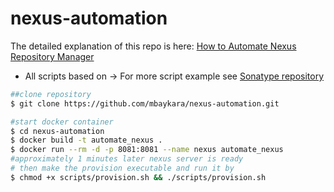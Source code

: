 # nexus-automation
The detailed explanation of this repo is here: 
[How to Automate Nexus Repository Manager](https://baykara.medium.com/how-to-automate-nexus-setup-process-5755183bc322) 
* All scripts based on -> 
For more script example see [Sonatype repository](https://github.com/sonatype-nexus-community/nexus-scripting-examples)

```bash
##clone repository
$ git clone https://github.com/mbaykara/nexus-automation.git

#start docker container
$ cd nexus-automation
$ docker build -t automate_nexus .
$ docker run --rm -d -p 8081:8081 --name nexus automate_nexus
#approximately 1 minutes later nexus server is ready
# then make the provision executable and run it by
$ chmod +x scripts/provision.sh && ./scripts/provision.sh
